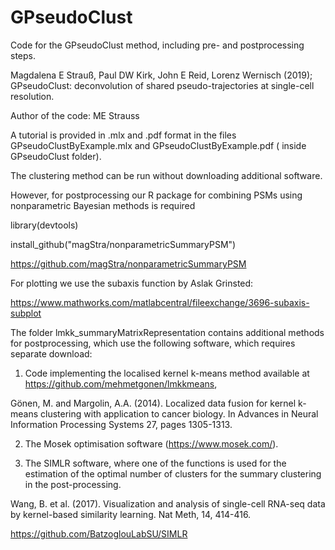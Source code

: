 # GPseudoClust
Code for the GPseudoClust method, including pre- and postprocessing steps. 

Magdalena E Strauß, Paul DW Kirk, John E Reid, Lorenz Wernisch (2019); 
GPseudoClust: deconvolution of shared pseudo-trajectories at single-cell resolution.

Author of the code: ME Strauss

A tutorial is provided in .mlx and .pdf format in the files GPseudoClustByExample.mlx and GPseudoClustByExample.pdf (
inside GPseudoClust folder).

The clustering method can be run without downloading additional software. 

However, for postprocessing our R package for combining PSMs using nonparametric Bayesian methods is required

library(devtools)

install_github("magStra/nonparametricSummaryPSM")

https://github.com/magStra/nonparametricSummaryPSM

For plotting we use the subaxis function by Aslak Grinsted:

https://www.mathworks.com/matlabcentral/fileexchange/3696-subaxis-subplot


The folder lmkk_summaryMatrixRepresentation contains additional methods for postprocessing, which use the following software, which requires 
separate download:

1) Code implementing the localised kernel k-means method available at https://github.com/mehmetgonen/lmkkmeans,

Gönen, M. and Margolin, A.A. (2014). Localized data fusion for kernel k-means clustering with application to cancer biology. 
In Advances in Neural Information Processing Systems 27, pages 1305-1313.

2) The Mosek optimisation software (https://www.mosek.com/).

3) The SIMLR software, where one of the functions is used for the estimation of the optimal number of clusters for the summary 
clustering in the post-processing. 

Wang, B. et al. (2017). Visualization and analysis of single-cell RNA-seq data by
kernel-based similarity learning. Nat Meth, 14, 414-416.

https://github.com/BatzoglouLabSU/SIMLR


